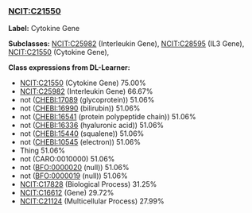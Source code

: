 
### [NCIT:C21550](http://purl.obolibrary.org/obo/NCIT_C21550)
**Label:** Cytokine Gene

**Subclasses:** [NCIT:C25982](http://purl.obolibrary.org/obo/NCIT_C25982) (Interleukin Gene), [NCIT:C28595](http://purl.obolibrary.org/obo/NCIT_C28595) (IL3 Gene), [NCIT:C21550](http://purl.obolibrary.org/obo/NCIT_C21550) (Cytokine Gene), 

**Class expressions from DL-Learner:**

- [NCIT:C21550](http://purl.obolibrary.org/obo/NCIT_C21550) (Cytokine Gene) 75.00%
- [NCIT:C25982](http://purl.obolibrary.org/obo/NCIT_C25982) (Interleukin Gene) 66.67%
- not ([CHEBI:17089](http://purl.obolibrary.org/obo/CHEBI_17089) (glycoprotein)) 51.06%
- not ([CHEBI:16990](http://purl.obolibrary.org/obo/CHEBI_16990) (bilirubin)) 51.06%
- not ([CHEBI:16541](http://purl.obolibrary.org/obo/CHEBI_16541) (protein polypeptide chain)) 51.06%
- not ([CHEBI:16336](http://purl.obolibrary.org/obo/CHEBI_16336) (hyaluronic acid)) 51.06%
- not ([CHEBI:15440](http://purl.obolibrary.org/obo/CHEBI_15440) (squalene)) 51.06%
- not ([CHEBI:10545](http://purl.obolibrary.org/obo/CHEBI_10545) (electron)) 51.06%
- Thing 51.06%
- not (CARO:0010000) 51.06%
- not ([BFO:0000020](http://purl.obolibrary.org/obo/BFO_0000020) (null)) 51.06%
- not ([BFO:0000019](http://purl.obolibrary.org/obo/BFO_0000019) (null)) 51.06%
- [NCIT:C17828](http://purl.obolibrary.org/obo/NCIT_C17828) (Biological Process) 31.25%
- [NCIT:C16612](http://purl.obolibrary.org/obo/NCIT_C16612) (Gene) 29.72%
- [NCIT:C21124](http://purl.obolibrary.org/obo/NCIT_C21124) (Multicellular Process) 27.99%



